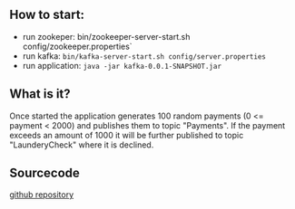 ## How to start:

* run zookeper: bin/zookeeper-server-start.sh config/zookeeper.properties`
* run kafka: `bin/kafka-server-start.sh config/server.properties`
* run application: `java -jar kafka-0.0.1-SNAPSHOT.jar`

## What is it?
Once started the application generates 100 random payments (0 <= payment < 2000) and publishes them to topic "Payments".
If the payment exceeds an amount of 1000 it will be further published to topic "LaunderyCheck" where it is declined.

## Sourcecode

[github repository](https://github.com/SchineD/kafka-testapp)